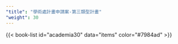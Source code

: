 ```yaml
---
"title": "學術處計畫申請案-第三類型計畫"
"weight": 30
---
```


{{< book-list id="academia30" data="items" color="#7984ad" >}}
